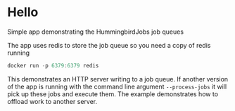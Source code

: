 # Hello

Simple app demonstrating the HummingbirdJobs job queues

The app uses redis to store the job queue so you need a copy of redis running
```swift
docker run -p 6379:6379 redis
```
This demonstrates an HTTP server writing to a job queue. If another version of the app is running with the command line argument `--process-jobs` it will pick up these jobs and execute them. The example demonstrates how to offload work to another server.
